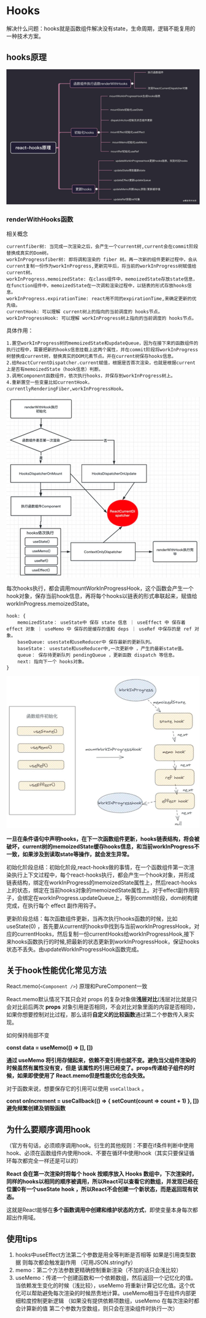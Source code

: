 # Hooks
解决什么问题：hooks就是函数组件解决没有state，生命周期，逻辑不能复用的一种技术方案。

## hooks原理
![hooks原理](../../.vuepress/public/images/hooks原理.jpg)
### renderWithHooks函数
相关概念
```
currentfiber树: 当完成一次渲染之后，会产生一个current树,current会在commit阶段替换成真实的Dom树。
workInProgressfiber树: 即将调和渲染的 fiber 树。再一次新的组件更新过程中，会从current复制一份作为workInProgress,更新完毕后，将当前的workInProgress树赋值给current树。
workInProgress.memoizedState: 在class组件中，memoizedState存放state信息，在function组件中，memoizedState在一次调和渲染过程中，以链表的形式存放hooks信息。
workInProgress.expirationTime: react用不同的expirationTime,来确定更新的优先级。
currentHook: 可以理解 current树上的指向的当前调度的 hooks节点。
workInProgressHook: 可以理解 workInProgress树上指向的当前调度的 hooks节点。
```
具体作用：
```
1.置空workInProgress树的memoizedState和updateQueue，因为在接下来的函数组件的执行过程中，需要把新的hooks信息挂载上这两个属性，并在commit阶段将workInProgress树替换成current树，替换真实的DOM元素节点。并在current树保存hooks信息。
2.给ReactCurrentDispatcher.current赋值，根据是否首次渲染，也就是根据current上是否有memoizedState（hook信息）判断。
3.调用Component函数组件，依次执行hooks，并保存到workInProgress树上。
4.重新置空一些变量比如currentHook，currentlyRenderingFiber,workInProgressHook。
```
![hooks-renderWithHooks](../../.vuepress/public/images/hooks-renderWithHooks.jpg)

每次hooks执行，都会调用mountWorkInProgressHook，这个函数会产生一个hook对象，保存当前hook信息，再将每个hooks以链表的形式串联起来，赋值给workInProgress.memoizedState。

```
hook: {
    memoizedState： useState中 保存 state 信息 ｜ useEffect 中 保存着 effect 对象 ｜ useMemo 中 保存的是缓存的值和 deps ｜ useRef 中保存的是 ref 对象。
    baseQueue: usestate和useReducer中 保存最新的更新队列。
    baseState： usestate和useReducer中,一次更新中 ，产生的最新state值。
    queue： 保存待更新队列 pendingQueue ，更新函数 dispatch 等信息。
    next: 指向下一个 hooks对象。
}
```

![hooks初始化](../../.vuepress/public/images/hooks-初始化.jpg)

**一旦在条件语句中声明hooks，在下一次函数组件更新，hooks链表结构，将会被破坏，current树的memoizedState缓存hooks信息，和当前workInProgress不一致，如果涉及到读取state等操作，就会发生异常。**

初始化阶段总结：初始化阶段,react-hooks做的事情，在一个函数组件第一次渲染执行上下文过程中，每个react-hooks执行，都会产生一个hook对象，并形成链表结构，绑定在workInProgress的memoizedState属性上，然后react-hooks上的状态，绑定在当前hooks对象的memoizedState属性上。对于effect副作用钩子，会绑定在workInProgress.updateQueue上，等到commit阶段，dom树构建完成，在执行每个 effect 副作用钩子。

更新阶段总结：每次函数组件更新，当再次执行hooks函数的时候，比如 useState(0) ，首先要从current的hooks中找到与当前workInProgressHook，对应的currentHooks，然后复制一份currentHooks给workInProgressHook,接下来hooks函数执行的时候,把最新的状态更新到workInProgressHook，保证hooks状态不丢失。由updateWorkInProgressHook函数完成。

## 关于hook性能优化常见方法

React.memo(`<Component />`)  原理和PureComponent一致

React.memo默认情况下其只会对 props 的复杂对象做**浅层对比**(浅层对比就是只会对比前后两次 **props** 对象引用是否相同，不会对比对象里面的内容是否相同)，如果你想要控制对比过程，那么请将**自定义的比较函数**通过第二个参数传入来实现。

如何保持局部不变 

**const data = useMemo(() => [], [])** 

**通过 useMemo 将引用存储起来，依赖不变引用也就不变。避免当父组件渲染的时候虽然有属性没有变，但是 该属性的引用已经变了。props传递给子组件的时候，如果即使使用了 React.memo但是性能优化也会失效。**

对于函数来说，想要保存它的引用可以使用 `useCallback` 。

**const onIncrement = useCallback(() => { setCount(count => count + 1) }, []) 避免频繁创建及销毁函数**

## 为什么要顺序调用hook

（官方有句话，必须顺序调用hook。衍生的其他规则：不要在if条件判断中使用hook、必须在函数组件内使用hook、不要在循环中使用hook（其实只要保证循环每次都完全一样还是可以的）

**React 会在第一次渲染时将每个 hook 按顺序放入 Hooks 数组中，下次渲染时，同样的hooks以相同的顺序被调用，所以React可以查看它的数组，并发现已经在位置0有一个useState hook ，所以React不会创建一个新状态，而是返回现有状态。**

这就是React能够在**多个函数调用中创建和维护状态的方式**，即使变量本身每次都超出作用域。

## 使用tips
1. hooks中useEffect方法第二个参数是用全等判断是否相等 如果是引用类型数据 则每次都会触发副作用 （可用JSON.stringify）
2. memo：第二个方法参数更精确控制重新渲染（不加的话只会浅比较）
3. useMemo：传递一个创建函数和一个依赖数组，然后返回一个记忆化的值。当依赖发生变化的时候（浅比较），useMemo 将重新计算记忆化值。这个优化可以帮助避免每次渲染的时候昂贵地计算。useMemo相当于在组件内部更细粒度控制更新逻辑 （如果没有提供依赖项数组，useMemo 在每次渲染时都会计算新的值 第二个参数为空数组，则只会在渲染组件时执行一次）